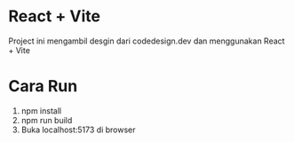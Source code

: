 # React + Vite

Project ini mengambil desgin dari codedesign.dev dan menggunakan React + Vite

# Cara Run

1. npm install
2. npm run build
3. Buka localhost:5173 di browser
